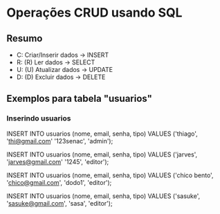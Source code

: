 # Operações CRUD usando SQL

## Resumo

- C: Criar/Inserir dados        -> INSERT
- R: (R) Ler dados              -> SELECT
- U: (U) Atualizar dados        -> UPDATE
- D: (D) Excluir dados          -> DELETE


## Exemplos para tabela "usuarios"

### Inserindo usuarios

INSERT INTO usuarios (nome, email, senha, tipo)
VALUES ('thiago', 'thi@gmail.com' '123senac', 'admin');

INSERT INTO usuarios (nome, email, senha, tipo)
VALUES ('jarves', 'jarves@gmail.com' '1245', 'editor');

INSERT INTO usuarios (nome, email, senha, tipo)
VALUES ('chico bento', 'chico@gmail.com', 'dodo1', 'editor');

INSERT INTO usuarios (nome, email, senha, tipo)
VALUES ('sasuke', 'sasuke@gmail.com', 'sasa', 'editor');